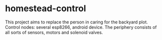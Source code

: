 # homestead-control
This project aims to replace the person in caring for the backyard plot. Control nodes: several esp8266, android device. The periphery consists of all sorts of sensors, motors and solenoid valves.
